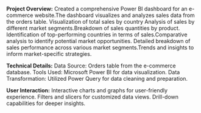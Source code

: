 **Project Overview:**
Created a comprehensive Power BI dashboard for an e-commerce website.The dashboard visualizes and analyzes sales data from the orders table. 
Visualization of total sales by country Analysis of sales by different market segments.Breakdown of sales quantities by product.
Identification of top-performing countries in terms of sales.Comparative analysis to identify potential market opportunities.
Detailed breakdown of sales performance across various market segments.Trends and insights to inform market-specific strategies.

**Technical Details:**
Data Source: Orders table from the e-commerce database. 
Tools Used: Microsoft Power BI for data visualization.
Data Transformation: Utilized Power Query for data cleaning and preparation.

**User Interaction:**
Interactive charts and graphs for user-friendly experience. 
Filters and slicers for customized data views. 
Drill-down capabilities for deeper insights.
